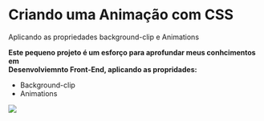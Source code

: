 # Criando uma Animação com CSS
 Aplicando as propriedades background-clip e Animations 

<p><b>Este pequeno projeto é um esforço para aprofundar meus conhcimentos em<br>
Desenvolviemnto Front-End, aplicando as propridades:</b></p>

* Background-clip
* Animations

 <img src="https://github.com/Anacarlags/frase-animada-css/blob/master/gif%20(1).gif" >
